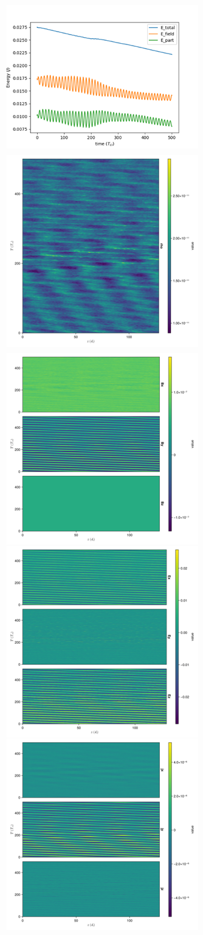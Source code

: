 
![](dim_1_beta_0.25_theta_60.0_eta_100.0/figures/energy_evolution.png)

![](dim_1_beta_0.25_theta_60.0_eta_100.0/figures/rho_field.png)

![](dim_1_beta_0.25_theta_60.0_eta_100.0/figures/B_field.png)
![](dim_1_beta_0.25_theta_60.0_eta_100.0/figures/E_field.png)
![](dim_1_beta_0.25_theta_60.0_eta_100.0/figures/j_field.png)